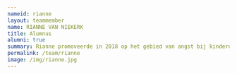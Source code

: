 ```yaml
---
nameid: rianne
layout: teammember
name: RIANNE VAN NIEKERK
title: Alumnus
alumni: true
summary: Rianne promoveerde in 2018 op het gebied van angst bij kinderen aan de Radboud Universiteit onder dagelijkse begeleiding van Anke.
permalink: /team/rianne
image: /img/rianne.jpg
---
```


